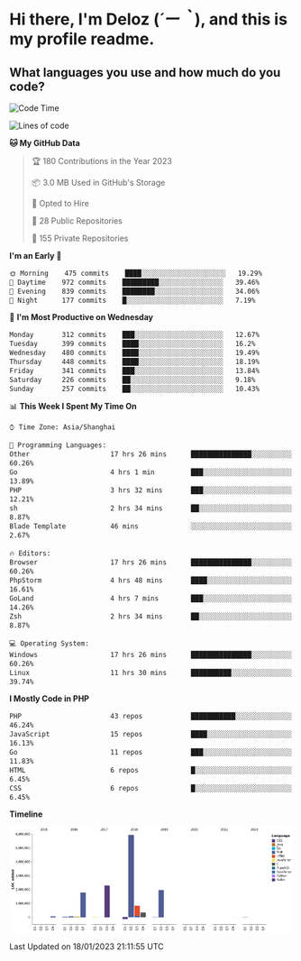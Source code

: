 # **Hi there, I'm Deloz (*´ー｀*), and this is my profile readme.**
<!--  [![Profile views](https://gpvc.arturio.dev/dank-del)](https://github.com/dank-del) -->
## **What languages you use and how much do you code?**

<!--START_SECTION:waka-->
![Code Time](http://img.shields.io/badge/Code%20Time-725%20hrs%2042%20mins-blue)

![Lines of code](https://img.shields.io/badge/From%20Hello%20World%20I%27ve%20Written-13%20Million%20lines%20of%20code-blue)

**🐱 My GitHub Data** 

> 🏆 180 Contributions in the Year 2023
 > 
> 📦 3.0 MB Used in GitHub's Storage 
 > 
> 💼 Opted to Hire
 > 
> 📜 28 Public Repositories 
 > 
> 🔑 155 Private Repositories  
 > 
**I'm an Early 🐤** 

```text
🌞 Morning    475 commits    ████░░░░░░░░░░░░░░░░░░░░░   19.29% 
🌆 Daytime    972 commits    █████████░░░░░░░░░░░░░░░░   39.46% 
🌃 Evening    839 commits    ████████░░░░░░░░░░░░░░░░░   34.06% 
🌙 Night      177 commits    █░░░░░░░░░░░░░░░░░░░░░░░░   7.19%

```
📅 **I'm Most Productive on Wednesday** 

```text
Monday       312 commits    ███░░░░░░░░░░░░░░░░░░░░░░   12.67% 
Tuesday      399 commits    ████░░░░░░░░░░░░░░░░░░░░░   16.2% 
Wednesday    480 commits    ████░░░░░░░░░░░░░░░░░░░░░   19.49% 
Thursday     448 commits    ████░░░░░░░░░░░░░░░░░░░░░   18.19% 
Friday       341 commits    ███░░░░░░░░░░░░░░░░░░░░░░   13.84% 
Saturday     226 commits    ██░░░░░░░░░░░░░░░░░░░░░░░   9.18% 
Sunday       257 commits    ██░░░░░░░░░░░░░░░░░░░░░░░   10.43%

```


📊 **This Week I Spent My Time On** 

```text
⌚︎ Time Zone: Asia/Shanghai

💬 Programming Languages: 
Other                    17 hrs 26 mins      ███████████████░░░░░░░░░░   60.26% 
Go                       4 hrs 1 min         ███░░░░░░░░░░░░░░░░░░░░░░   13.89% 
PHP                      3 hrs 32 mins       ███░░░░░░░░░░░░░░░░░░░░░░   12.21% 
sh                       2 hrs 34 mins       ██░░░░░░░░░░░░░░░░░░░░░░░   8.87% 
Blade Template           46 mins             ░░░░░░░░░░░░░░░░░░░░░░░░░   2.67%

🔥 Editors: 
Browser                  17 hrs 26 mins      ███████████████░░░░░░░░░░   60.26% 
PhpStorm                 4 hrs 48 mins       ████░░░░░░░░░░░░░░░░░░░░░   16.61% 
GoLand                   4 hrs 7 mins        ███░░░░░░░░░░░░░░░░░░░░░░   14.26% 
Zsh                      2 hrs 34 mins       ██░░░░░░░░░░░░░░░░░░░░░░░   8.87%

💻 Operating System: 
Windows                  17 hrs 26 mins      ███████████████░░░░░░░░░░   60.26% 
Linux                    11 hrs 30 mins      ██████████░░░░░░░░░░░░░░░   39.74%

```

**I Mostly Code in PHP** 

```text
PHP                      43 repos            ███████████░░░░░░░░░░░░░░   46.24% 
JavaScript               15 repos            ████░░░░░░░░░░░░░░░░░░░░░   16.13% 
Go                       11 repos            ███░░░░░░░░░░░░░░░░░░░░░░   11.83% 
HTML                     6 repos             █░░░░░░░░░░░░░░░░░░░░░░░░   6.45% 
CSS                      6 repos             █░░░░░░░░░░░░░░░░░░░░░░░░   6.45%

```


**Timeline**

![Chart not found](https://raw.githubusercontent.com/deloz/deloz/main/charts/bar_graph.png) 


 Last Updated on 18/01/2023 21:11:55 UTC
<!--END_SECTION:waka-->
